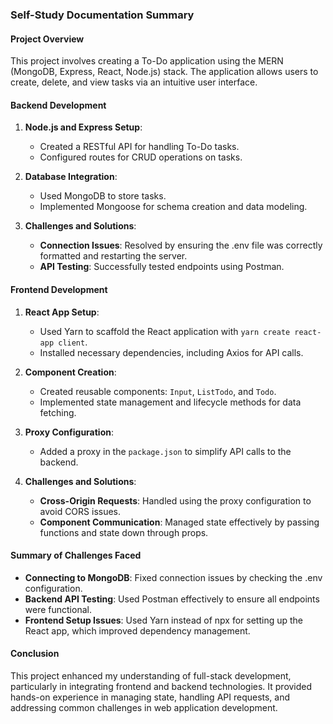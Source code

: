 

### Self-Study Documentation Summary

#### Project Overview
This project involves creating a To-Do application using the MERN (MongoDB, Express, React, Node.js) stack. The application allows users to create, delete, and view tasks via an intuitive user interface.

#### Backend Development
1. **Node.js and Express Setup**:
   - Created a RESTful API for handling To-Do tasks.
   - Configured routes for CRUD operations on tasks.

2. **Database Integration**:
   - Used MongoDB to store tasks.
   - Implemented Mongoose for schema creation and data modeling.

3. **Challenges and Solutions**:
   - **Connection Issues**: Resolved by ensuring the .env file was correctly formatted and restarting the server.
   - **API Testing**: Successfully tested endpoints using Postman.

#### Frontend Development
1. **React App Setup**:
   - Used Yarn to scaffold the React application with `yarn create react-app client`.
   - Installed necessary dependencies, including Axios for API calls.

2. **Component Creation**:
   - Created reusable components: `Input`, `ListTodo`, and `Todo`.
   - Implemented state management and lifecycle methods for data fetching.

3. **Proxy Configuration**:
   - Added a proxy in the `package.json` to simplify API calls to the backend.

5. **Challenges and Solutions**:
   - **Cross-Origin Requests**: Handled using the proxy configuration to avoid CORS issues.
   - **Component Communication**: Managed state effectively by passing functions and state down through props.

#### Summary of Challenges Faced
- **Connecting to MongoDB**: Fixed connection issues by checking the .env configuration.
- **Backend API Testing**: Used Postman effectively to ensure all endpoints were functional.
- **Frontend Setup Issues**: Used Yarn instead of npx for setting up the React app, which improved dependency management.

#### Conclusion
This project enhanced my understanding of full-stack development, particularly in integrating frontend and backend technologies. It provided hands-on experience in managing state, handling API requests, and addressing common challenges in web application development.

